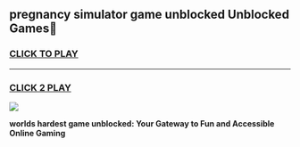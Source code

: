 
## pregnancy simulator game unblocked Unblocked Games👋
<h3>
<a href="https://premium.freeplayer.one?title=pregnancy_simulator_game_unblocked&ref=16F">CLICK TO PLAY</a></h3>
<hr>

<h3>
<a href="https://premium.freeplayer.one?title=pregnancy_simulator_game_unblocked&ref=16F">CLICK 2 PLAY</a>
  
</h3>

<a href="https://premium.freeplayer.one?title=pregnancy_simulator_game_unblocked&ref=16F/"><img src="https://clearcache.store/games.png"></a>


**worlds hardest game unblocked: Your Gateway to Fun and Accessible Online Gaming**
